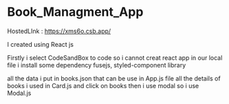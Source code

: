 # Book_Managment_App
HostedLInk : https://xms6o.csb.app/

I created using React js

Firstly i select CodeSandBox to code so i cannot creat react app in our local file
i install some dependency
fusejs, styled-component library

all the data i put in books.json that can be use in App.js file
all the details of books i used in  Card.js
and click on books then i use modal so i use Modal.js


